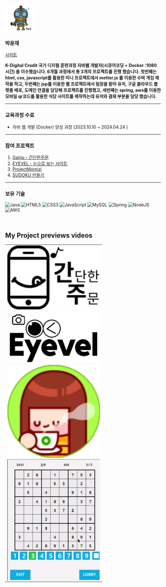 <img align="center" src="https://github.com/PARK-Yunjae/PARK-Yunjae/blob/main/profile.png" width="100"/>
<br>

### 박윤재

[사이트](https://park-yunjae.github.io/)

**K-Digital Credit 국가 디지털 훈련과정 자바웹 개발자(시큐어코딩 + Docker :1080 시간) 을 이수했습니다. 6개월 과정에서 총 3개의 프로젝트를 진행 했습니다. 첫번째는 html, css, javascript를 활용한 미니 프로젝트에서 metter.js 를 이용한 수박 게임 제작을 하고, 두번째는 jsp를 이용한 웹 프로젝트에서 팀장을 맡아 유저, 구글 클라우드 플렛폼 배포, 도메인 연결을 담당해 프로젝트를 진행했고, 세번째는 spring, aws를 이용한 모바일 qr코드를 활용한 식당 사이트를 제작하는데 유저와 결재 부분을 담당 했습니다.**

--- 

### 교육과정 수료 
* 자바 웹 개발 (Docker) 양성 과정 (2023.10.10 ~ 2024.04.24 )

---

### 참여 프로젝트 
1. [Ganju - 간단한주문](https://dbswoql.tistory.com/205)
2. [EYEVEL - 눈으로 보는 사이트](https://dbswoql.tistory.com/91)
3. [ProjectMomizi](https://dbswoql.tistory.com/70)
4. [SUDOKU 만들기](https://dbswoql.tistory.com/25)

---

### 보유 기술 

![Java](https://img.shields.io/badge/Java-007396?style=for-the-badge&logo=Java&logoColor=white)
![HTML5](https://img.shields.io/badge/html5-%23E34F26.svg?style=for-the-badge&logo=html5&logoColor=white)
![CSS3](https://img.shields.io/badge/css3-%231572B6.svg?style=for-the-badge&logo=css3&logoColor=white)
![JavaScript](https://img.shields.io/badge/javascript-%23323330.svg?style=for-the-badge&logo=javascript&logoColor=%23F7DF1E)
![MySQL](https://img.shields.io/badge/Mysql-4479A1?style=for-the-badge&logo=Mysql&logoColor=white)
![Spring](https://img.shields.io/badge/Spring-6DB33F?style=for-the-badge&logo=Spring&logoColor=white)
![NodeJS](https://img.shields.io/badge/node.js-6DA55F?style=for-the-badge&logo=node.js&logoColor=white)
![AWS](https://img.shields.io/badge/AWS-%23FF9900.svg?style=for-the-badge&logo=amazon-aws&logoColor=white)

<br>

<h2>My Project previews videos</h2>
<table>
  <tbody>
    <tr>
      <td>
        <a href="https://youtu.be/u6PCW3yc5N8" title="Ganju">
          <img align="center" src="https://github.com/PARK-Yunjae/PARK-Yunjae/blob/main/Ganju.png?raw=true" width="300px" >
        </a>
      </td>
    </tr>
    <tr>
      <td>
        <a href="https://youtu.be/ON_YWsFCjI8" title="EYEVEL">
          <img align="center" src="https://github.com/PARK-Yunjae/PARK-Yunjae/blob/main/EYEVEL.png?raw=true" width="300px" >
        </a>
      </td>
    </tr>
    <tr>
      <td>
        <a href="https://youtu.be/u925ZkJL9BM" title="ProjectMomizi">
          <img align="center" src="https://github.com/PARK-Yunjae/PARK-Yunjae/blob/main/ProjectMomizi.png?raw=true" width="300px" >
        </a>
      </td>
    </tr>
    <tr>
      <td>
        <a href="https://youtu.be/JmUIUEzKjbQ" title="Sudoku">
          <img align="center" src=https://github.com/PARK-Yunjae/PARK-Yunjae/blob/main/Sudoku.png?raw=true" width="300px" >
        </a>
      </td>
    </tr>
  </tbody>
</table>

<br/>
<br/>
